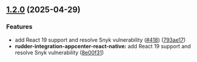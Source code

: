 ## [1.2.0](https://github.com/rudderlabs/rudder-sdk-react-native/compare/rudder-integration-appcenter-react-native@1.1.1...rudder-integration-appcenter-react-native@1.2.0) (2025-04-29)

### Features

- add React 19 support and resolve Snyk vulnerability ([#418](https://github.com/rudderlabs/rudder-sdk-react-native/issues/418)) ([793ae17](https://github.com/rudderlabs/rudder-sdk-react-native/commit/793ae17076d8f69404877eec07fea1b49c3ce304))
- **rudder-integration-appcenter-react-native:** add React 19 support and resolve Snyk vulnerability ([8e00f31](https://github.com/rudderlabs/rudder-sdk-react-native/commit/8e00f31922ea794ae1570e300cf4cdc51f4675a6))
